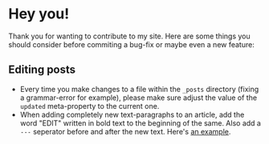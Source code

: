 # Hey you!

Thank you for wanting to contribute to my site. Here are some things you should consider before commiting a bug-fix or maybe even a new feature:

## Editing posts

- Every time you make changes to a file within the `_posts` directory (fixing a grammar-error for example), please make sure adjust the value of the `updated` meta-property to the current one.
- When adding completely new text-paragraphs to an article, add the word "EDIT" written in bold text to the beginning of the same. Also add a `---` seperator before and after the new text. Here's [an example][1].

[1]: https://leo.im/notes/avoid-a-total-ux-mess-in-product-support/
